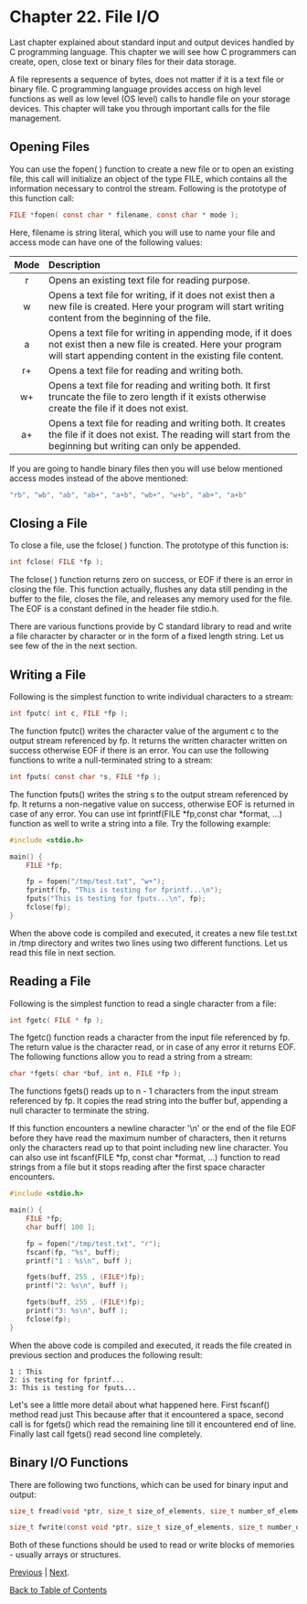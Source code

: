 # Chapter 22. File I/O

Last chapter explained about standard input and output devices handled by C programming language. This chapter we will see how C programmers can create, open, close text or binary files for their data storage.

A file represents a sequence of bytes, does not matter if it is a text file or binary file. C programming language provides access on high level functions as well as low level (OS level) calls to handle file on your storage devices. This chapter will take you through important calls for the file management.

## Opening Files

You can use the fopen( ) function to create a new file or to open an existing file, this call will initialize an object of the type FILE, which contains all the information necessary to control the stream. Following is the prototype of this function call:

```c
FILE *fopen( const char * filename, const char * mode );
```

Here, filename is string literal, which you will use to name your file and access mode can have one of the following values:

| Mode | Description |
|:----:|:------------|
| r | Opens an existing text file for reading purpose. |
| w | Opens a text file for writing, if it does not exist then a new file is created. Here your program will start writing content from the beginning of the file. |
| a | Opens a text file for writing in appending mode, if it does not exist then a new file is created. Here your program will start appending content in the existing file content. |
| r+ | Opens a text file for reading and writing both. |
| w+ | Opens a text file for reading and writing both. It first truncate the file to zero length if it exists otherwise create the file if it does not exist. |
| a+ | Opens a text file for reading and writing both. It creates the file if it does not exist. The reading will start from the beginning but writing can only be appended. |

If you are going to handle binary files then you will use below mentioned access modes instead of the above mentioned:

```c
"rb", "wb", "ab", "ab+", "a+b", "wb+", "w+b", "ab+", "a+b"
```

## Closing a File

To close a file, use the fclose( ) function. The prototype of this function is:

```c
int fclose( FILE *fp );
```

The fclose( ) function returns zero on success, or EOF if there is an error in closing the file. This function actually, flushes any data still pending in the buffer to the file, closes the file, and releases any memory used for the file. The EOF is a constant defined in the header file stdio.h.

There are various functions provide by C standard library to read and write a file character by character or in the form of a fixed length string. Let us see few of the in the next section.

## Writing a File

Following is the simplest function to write individual characters to a stream:

```c
int fputc( int c, FILE *fp );
```

The function fputc() writes the character value of the argument c to the output stream referenced by fp. It returns the written character written on success otherwise EOF if there is an error. You can use the following functions to write a null-terminated string to a stream:

```c
int fputs( const char *s, FILE *fp );
```

The function fputs() writes the string s to the output stream referenced by fp. It returns a non-negative value on success, otherwise EOF is returned in case of any error. You can use int fprintf(FILE \*fp,const char *format, ...) function as well to write a string into a file. Try the following example:

```c
#include <stdio.h>

main() {
    FILE *fp;

    fp = fopen("/tmp/test.txt", "w+");
    fprintf(fp, "This is testing for fprintf...\n");
    fputs("This is testing for fputs...\n", fp);
    fclose(fp);
}
```

When the above code is compiled and executed, it creates a new file test.txt in /tmp directory and writes two lines using two different functions. Let us read this file in next section.

## Reading a File

Following is the simplest function to read a single character from a file:

```c
int fgetc( FILE * fp );
```

The fgetc() function reads a character from the input file referenced by fp. The return value is the character read, or in case of any error it returns EOF. The following functions allow you to read a string from a stream:

```c
char *fgets( char *buf, int n, FILE *fp );
```

The functions fgets() reads up to n - 1 characters from the input stream referenced by fp. It copies the read string into the buffer buf, appending a null character to terminate the string.

If this function encounters a newline character '\n' or the end of the file EOF before they have read the maximum number of characters, then it returns only the characters read up to that point including new line character. You can also use int fscanf(FILE \*fp, const char *format, ...) function to read strings from a file but it stops reading after the first space character encounters.

```c
#include <stdio.h>

main() {
    FILE *fp;
    char buff[ 100 ];

    fp = fopen("/tmp/test.txt", "r");
    fscanf(fp, "%s", buff);
    printf("1 : %s\n", buff );

    fgets(buff, 255 , (FILE*)fp);
    printf("2: %s\n", buff );

    fgets(buff, 255 , (FILE*)fp);
    printf("3: %s\n", buff );
    fclose(fp);
}
```

When the above code is compiled and executed, it reads the file created in previous section and produces the following result:

```console
1 : This
2: is testing for fprintf...
3: This is testing for fputs...
```

Let's see a little more detail about what happened here. First fscanf() method read just This because after that it encountered a space, second call is for fgets() which read the remaining line till it encountered end of line. Finally last call fgets() read second line completely.

## Binary I/O Functions

There are following two functions, which can be used for binary input and output:

```c
size_t fread(void *ptr, size_t size_of_elements, size_t number_of_elements, FILE *a_file);

size_t fwrite(const void *ptr, size_t size_of_elements, size_t number_of_elements, FILE *a_file);
```

Both of these functions should be used to read or write blocks of memories - usually arrays or structures.

[Previous](/Chapter21._Input_and_Output/README.md "Chapter 21. Input & Output") | [Next](/Chapter23._Preprocessors/README.md "Chapter 23. Preprocessors").

[Back to Table of Contents](../README.md "Table of Contents")
